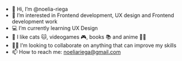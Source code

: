 - 👋 Hi, I’m @noelia-riega
- 👀 I’m interested in Frontend development, UX design and Frontend development work
- 💻 I’m currently learning UX Design
- 💖 I like cats 🐱, videogames 🎮, books 📚 and anime 🐱‍👤
- 🐱‍💻 I’m looking to collaborate on anything that can improve my skills
- 📫 How to reach me: noeliariega@gmail.com

<!---
noelia-riega/noelia-riega is a ✨ special ✨ repository because its `README.md` (this file) appears on your GitHub profile.
You can click the Preview link to take a look at your changes.
--->
